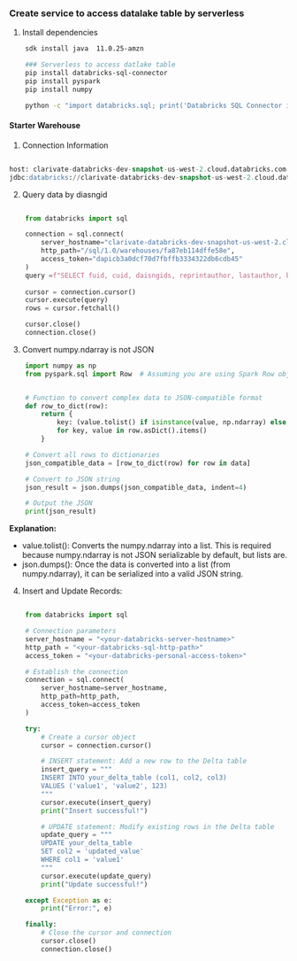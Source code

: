 
### Create service to access datalake table by serverless


1. Install dependencies
   
```bash
    sdk install java  11.0.25-amzn  

    ### Serverless to access datlake table
    pip install databricks-sql-connector
    pip install pyspark
    pip install numpy  

    python -c "import databricks.sql; print('Databricks SQL Connector installed successfully')"

```

####  Starter Warehouse

1. Connection Information
```sql

host: clarivate-databricks-dev-snapshot-us-west-2.cloud.databricks.com
jdbc:databricks://clarivate-databricks-dev-snapshot-us-west-2.cloud.databricks.com:443/default;transportMode=http;ssl=1;AuthMech=3;httpPath=/sql/1.0/warehouses/fa87eb114dffe58e;

```

2. Query data by diasngid

```python

    from databricks import sql

    connection = sql.connect(
        server_hostname="clarivate-databricks-dev-snapshot-us-west-2.cloud.databricks.com",
        http_path="/sql/1.0/warehouses/fa87eb114dffe58e",
        access_token="dapicb3a0dcf70d7fbffb3334322db6cdb45"
    )
    query =f"SELECT fuid, cuid, daisngids, reprintauthor, lastauthor, bibissueyear, toppaper, citingsrcslocalcount, title, abstract FROM `wos-family-data`.wos_profile_dev.wos_baseline WHERE  ARRAY_CONTAINS(daisngids, {diasngid}) LIMIT 100 "
    
    cursor = connection.cursor()
    cursor.execute(query)
    rows = cursor.fetchall()

    cursor.close()
    connection.close()
```

3. Convert numpy.ndarray is not JSON

```python
    import numpy as np
    from pyspark.sql import Row  # Assuming you are using Spark Row objects


    # Function to convert complex data to JSON-compatible format
    def row_to_dict(row):
        return {
            key: (value.tolist() if isinstance(value, np.ndarray) else value)
            for key, value in row.asDict().items()
        }

    # Convert all rows to dictionaries
    json_compatible_data = [row_to_dict(row) for row in data]

    # Convert to JSON string
    json_result = json.dumps(json_compatible_data, indent=4)

    # Output the JSON
    print(json_result)
```

**Explanation:**
   
- value.tolist(): Converts the numpy.ndarray into a list. This is required because numpy.ndarray is not JSON serializable by default, but lists are.
- json.dumps(): Once the data is converted into a list (from numpy.ndarray), it can be serialized into a valid JSON string.

4. Insert and Update Records:

```python

    from databricks import sql

    # Connection parameters
    server_hostname = "<your-databricks-server-hostname>"
    http_path = "<your-databricks-sql-http-path>"
    access_token = "<your-databricks-personal-access-token>"

    # Establish the connection
    connection = sql.connect(
        server_hostname=server_hostname,
        http_path=http_path,
        access_token=access_token
    )

    try:
        # Create a cursor object
        cursor = connection.cursor()

        # INSERT statement: Add a new row to the Delta table
        insert_query = """
        INSERT INTO your_delta_table (col1, col2, col3)
        VALUES ('value1', 'value2', 123)
        """
        cursor.execute(insert_query)
        print("Insert successful!")

        # UPDATE statement: Modify existing rows in the Delta table
        update_query = """
        UPDATE your_delta_table
        SET col2 = 'updated_value'
        WHERE col1 = 'value1'
        """
        cursor.execute(update_query)
        print("Update successful!")

    except Exception as e:
        print("Error:", e)

    finally:
        # Close the cursor and connection
        cursor.close()
        connection.close()

```






